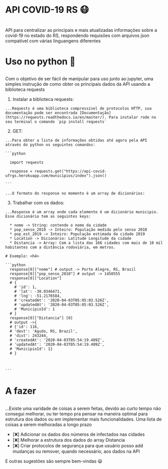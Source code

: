 # API COVID-19 RS 😷 <h1>

  API para centralizar as principais e mais atualizadas informações sobre a covid-19 no estado do RS, respondendo requisões com arquivos json compativel com várias linguangens diferentes

# Uso no python 🐍 <h2>

  Com o objetivo de ser fácil de manipular para uso junto ao jupyter, uma simples instrução de como obter os principais dados da API usando a biblioteca requests

  1. Instalar a biblioteca requests:

    ...Requests é uma biblioteca compressível de protocolos HTTP, sua documentação pode ser encontrada [Documentação](https://requests.readthedocs.io/en/master/). Para instalar rode no seu terminal o comando `pip install requests`

  2. GET:

    ...Para obter a lista de informações obtidas até agora pela API através do python os seguintes comandos:

    ```python

      import requests

      response = requests.get("https://api-covid-ufrgs.herokuapp.com/municipios/index").json()

    ```

    ...O formato do response no momento é um array de dicionários:

  3. Trabalhar com os dados:

    ...Response é um array onde cada elemento é um dicionário municipio. Esse dicionário tem as seguintes keys:

      * nome -> String: contendo o nome da cidade
      * pop_senso_2010 -> Inteiro: População medida pelo senso 2010
      * pop_est_2019 -> Inteiro: População estimada da cidade 2019
      * Location -> Dicionário: Latitude Longitude da cidade
      * Distancia -> Array: Com a lista das 166 cidades com mais de 10 mil habitantes com a distância rodoviária, em metros.

    # Exemplo: <h4>

    ```python
      response[0]["nome"] # output -> Porto Alegre, RS, Brazil
      response[0]["pop_senso_2010"] # output -> 1450555
      response[0]["Location"]
      # {
        # 'id': 1,
        # 'lat': -30.0346471,
        # 'lng': -51.2176584,
        # 'createdAt': '2020-04-03T05:05:03.526Z',
        # 'updatedAt': '2020-04-03T05:05:03.526Z',
        # 'MunicipioId': 1
      # }
      response[0]["Distancia"] [0]
      # output ->{
      # {'id': 116,
      # 'dest': 'Agudo, RS, Brazil',
      # 'dist': 243244,
      # 'createdAt': '2020-04-03T05:54:19.409Z',
      # 'updatedAt': '2020-04-03T05:54:19.409Z',
      # 'MunicipioId': 1}
      # }



    ```

# A fazer<h2>

  ...Existe uma varidade de coisas a serem feitas, devido ao curto tempo não consegui melhorar, ou ter tempo pra pensar na maneira optimal para estrutura dos dados ou em implementar mais funcionalidades. Uma lista de coisas a serem melhoradas a longo prazo

  * [❌] Adicionar os dados dos números de infectados nas cidades
  * [❌] Melhorar a estrutura dos dados do array Distancia
  * [❌] Criar protocolos de segurança para que usuário posso add mudanças ou remover, quando necessário, aos dados na API

  E outras sugestões são sempre bem-vindas 😃